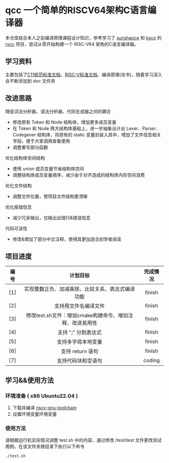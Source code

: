 # qcc 一个简单的RISCV64架构C语言编译器
本仓库结合本人之前编译原理课程设计知识，参考学习了 [sunshaoce](https://github.com/sunshaoce) 和 [ksco](https://github.com/ksco) 的 [rvcc](https://github.com/sunshaoce/rvcc) 项目，尝试从零开始构建一个 RISC-V64 架构的C语言编译器。

## 学习资料
主要包括了[C11规范标准文档](doc/n1570.pdf)、[RISC-V标准文档](doc/RISC-V-Reader-Chinese-v2p12017.pdf)、编译原理(龙书)，随着学习深入会不断添加到 doc 文件夹

## 改进思路
降低词法分析器、语法分析器、代码生成器之间的耦合
- 修改原有 Token 和 Node 结构体，增加更多成员变量
- 在 Token 和 Node 两大结构体基础上，进一步抽象设计出 Lexer、Parser、Codegener 结构体，将原有的 static 变量封装入其中，增加了文件信息相关字段，便于大家调用查看使用
- 调整重写部分函数

优化结构体空间结构
- 使用 union 成员变量节省结构体空间
- 调整结构体成员变量顺序，减少由于对齐造成的结构体内存空间浪费

优化文件结构
- 调整文件位置，使项目文件结构更清晰

优化报错信息
- 减少冗余输出，仅输出出错行&错误信息

代码可读性
- 修改&增加了部分中文注释，使得其更加适合初学者阅读

## 项目进度
|编号|计划目标|完成情况|
|:----:|:----:|:----:|
| [1] | 实现整数正负、加减乘除、比较关系、表达式编译功能 | finish |
| [2] | 支持用文件名编译文件 | finish |
| [3] | 修改test.sh文件：增加cmake构建命令、增加注释、改进易用性 | finish |
| [4] | 支持 ";" 分割表达式 | finish |
| [5] | 支持多字母本地变量 | finish |
| [6] | 支持 return 语句 | finish |
| [7] | 支持代码块和空语句 | coding |


## 学习&&使用方法
### 环境准备 ( x86 Ubuntu22.04 )
1. 下载并编译 [riscv-gnu-toolchain](https://github.com/riscv-collab/riscv-gnu-toolchain) 
2. 设置环境变量环境变量

### 使用方法
请根据运行机实际情况调整 test.sh 中的内容，通过修改 /test/test 文件更改测试用例，在该文件夹根目录下执行以下命令

    ./test.sh


